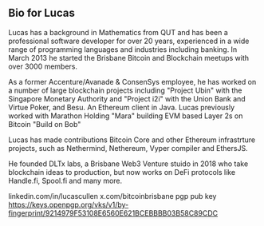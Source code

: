 ## Bio for Lucas

Lucas has a background in Mathematics from QUT and has been a professional software developer for over 20 years, experienced in a wide range of programming languages and industries including banking. In March 2013 he started the Brisbane Bitcoin and Blockchain meetups with over 3000 members. 

As a former Accenture/Avanade & ConsenSys employee, he has worked on a number of large blockchain projects including "Project Ubin" with the Singapore Monetary Authority and "Project i2i" with the Union Bank and Virtue Poker, and Besu.  An Ethereum client in Java.  Lucas previously worked with Marathon Holding "Mara" building EVM based Layer 2s on Bitcoin "Build on Bob"

Lucas has made contributions Bitcoin Core and other Ethereum infrastrture projects, such as Nethermind, Nethereum, Vyper compiler and EthersJS.

He founded DLTx labs, a Brisbane Web3 Venture stuido in 2018 who take blockchain ideas to production, but now works on DeFi protocols like Handle.fi, Spool.fi and many more.

linkedin.com/in/lucascullen
x.com/bitcoinbrisbane
pgp pub key https://keys.openpgp.org/vks/v1/by-fingerprint/9214979F53108E6560E621BCEBBBB03B58C89CDC
